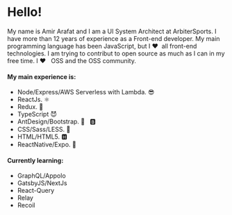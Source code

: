# Hello!

My name is Amir Arafat and I am a UI System Architect at ArbiterSports. I have more than 12 years of experience as a Front-end developer. My main programming language has been JavaScript, but I ❤️ &nbsp;all front-end technologies. I am trying to contribut to open source as much as I can in my free time. I ❤️ &nbsp; OSS and the OSS community. 

#### My main experience is:
- Node/Express/AWS Serverless with Lambda. 😎
- ReactJs. ⚛
- Redux. 🤖
- TypeScript 😈
- AntDesign/Bootstrap. 🐜 &nbsp; 🅱
- CSS/Sass/LESS. 💫
- HTML/HTML5. 🅷
- ReactNative/Expo. 📱

#### Currently learning:
- GraphQL/Appolo
- GatsbyJS/NextJs
- React-Query
- Relay
- Recoil


<!--
**amir5000/amir5000** is a ✨ _special_ ✨ repository because its `README.md` (this file) appears on your GitHub profile.

Here are some ideas to get you started:

- 🔭 I’m currently working on ...
- 🌱 I’m currently learning ...
- 👯 I’m looking to collaborate on ...
- 🤔 I’m looking for help with ...
- 💬 Ask me about ...
- 📫 How to reach me: ...
- 😄 Pronouns: ...
- ⚡ Fun fact: ...
-->
